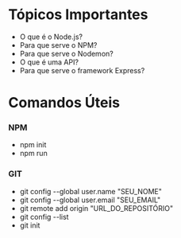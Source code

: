 # Tópicos Importantes

- O que é o Node.js?
- Para que serve o NPM?
- Para que serve o Nodemon?
- O que é uma API?
- Para que serve o framework Express?

# Comandos Úteis

### NPM
- npm init
- npm run

### GIT
- git config --global user.name "SEU_NOME"
- git config --global user.email "SEU_EMAIL"
- git remote add origin "URL_DO_REPOSITÓRIO"
- git config --list
- git init